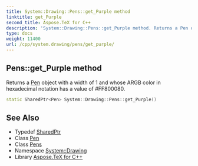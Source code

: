 ```yaml
---
title: System::Drawing::Pens::get_Purple method
linktitle: get_Purple
second_title: Aspose.TeX for C++
description: 'System::Drawing::Pens::get_Purple method. Returns a Pen object with a width of 1 and whose ARGB color in hexadecimal notation has a value of #FF800080 in C++.'
type: docs
weight: 11400
url: /cpp/system.drawing/pens/get_purple/
---
```

## Pens::get_Purple method


Returns a [Pen](../../pen/) object with a width of 1 and whose ARGB color in hexadecimal notation has a value of #FF800080.

```cpp
static SharedPtr<Pen> System::Drawing::Pens::get_Purple()
```

## See Also

* Typedef [SharedPtr](../../../system/sharedptr/)
* Class [Pen](../../pen/)
* Class [Pens](../)
* Namespace [System::Drawing](../../)
* Library [Aspose.TeX for C++](../../../)
